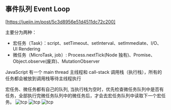 ## 事件队列 Event Loop

[https://juejin.im/post/5c3d8956e51d4511dc72c200]

主要分为两种：

-   宏任务（Task）：script、setTimeout、setInterval、setImmediate、I/O、UI Rendering
-   微任务（MicroTask, job）: Process.nextTick(Node 独有)、Promise、Object.observe(废弃)、MutationObserver

JavaScript 有一个 main thread 主线程和 call-stack 调用栈（执行栈），所有的任务都会被放到调用栈等待主线程执行

宏任务、微任务都有自己的队列, 当执行栈为空时，优先检查微任务队列中是否有任务，全部执行完微任务队列中的微任务后，才会去宏任务队列中读取下一个宏任务。
![tcp](https://github.com/mmfjx/mmfjx.github.io/blob/master/工具/img/el3.jpg)
![tcp](<https://github.com/mmfjx/mmfjx.github.io/blob/master/工具/img/event loop1.jpg>)
![tcp](https://github.com/mmfjx/mmfjx.github.io/blob/master/工具/img/eventloop2.png)
